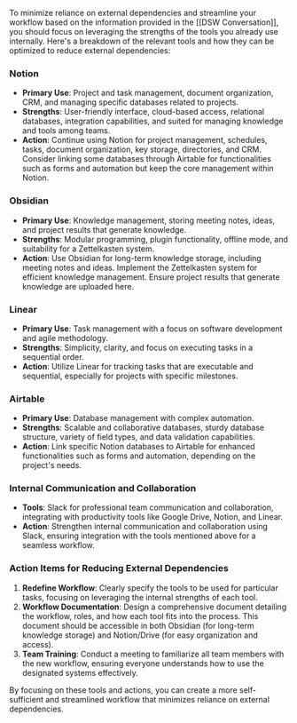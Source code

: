To minimize reliance on external dependencies and streamline your workflow based on the information provided in the [[DSW Conversation]], you should focus on leveraging the strengths of the tools you already use internally. Here's a breakdown of the relevant tools and how they can be optimized to reduce external dependencies:

### Notion

- **Primary Use**: Project and task management, document organization, CRM, and managing specific databases related to projects.
- **Strengths**: User-friendly interface, cloud-based access, relational databases, integration capabilities, and suited for managing knowledge and tools among teams.
- **Action**: Continue using Notion for project management, schedules, tasks, document organization, key storage, directories, and CRM. Consider linking some databases through Airtable for functionalities such as forms and automation but keep the core management within Notion.

### Obsidian

- **Primary Use**: Knowledge management, storing meeting notes, ideas, and project results that generate knowledge.
- **Strengths**: Modular programming, plugin functionality, offline mode, and suitability for a Zettelkasten system.
- **Action**: Use Obsidian for long-term knowledge storage, including meeting notes and ideas. Implement the Zettelkasten system for efficient knowledge management. Ensure project results that generate knowledge are uploaded here.

### Linear

- **Primary Use**: Task management with a focus on software development and agile methodology.
- **Strengths**: Simplicity, clarity, and focus on executing tasks in a sequential order.
- **Action**: Utilize Linear for tracking tasks that are executable and sequential, especially for projects with specific milestones.

### Airtable

- **Primary Use**: Database management with complex automation.
- **Strengths**: Scalable and collaborative databases, sturdy database structure, variety of field types, and data validation capabilities.
- **Action**: Link specific Notion databases to Airtable for enhanced functionalities such as forms and automation, depending on the project's needs.

### Internal Communication and Collaboration

- **Tools**: Slack for professional team communication and collaboration, integrating with productivity tools like Google Drive, Notion, and Linear.
- **Action**: Strengthen internal communication and collaboration using Slack, ensuring integration with the tools mentioned above for a seamless workflow.

### Action Items for Reducing External Dependencies

1. **Redefine Workflow**: Clearly specify the tools to be used for particular tasks, focusing on leveraging the internal strengths of each tool.
2. **Workflow Documentation**: Design a comprehensive document detailing the workflow, roles, and how each tool fits into the process. This document should be accessible in both Obsidian (for long-term knowledge storage) and Notion/Drive (for easy organization and access).
3. **Team Training**: Conduct a meeting to familiarize all team members with the new workflow, ensuring everyone understands how to use the designated systems effectively.

By focusing on these tools and actions, you can create a more self-sufficient and streamlined workflow that minimizes reliance on external dependencies.